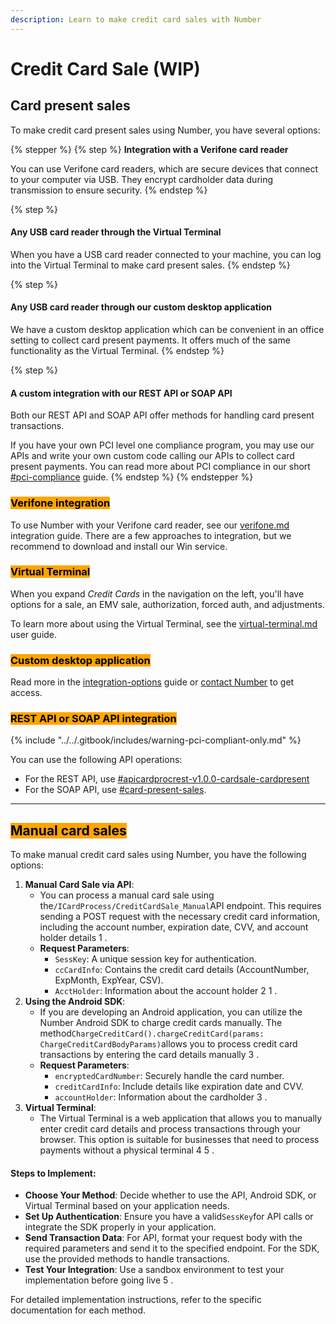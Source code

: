 ```yaml
---
description: Learn to make credit card sales with Number
---
```


# Credit Card Sale (WIP)

## Card present sales

To make credit card present sales using Number, you have several options:

{% stepper %}
{% step %}
**Integration with a Verifone card reader**

You can use Verifone card readers, which are secure devices that connect to your computer via USB. They encrypt cardholder data during transmission to ensure security.
{% endstep %}

{% step %}
#### Any USB card reader through the Virtual Terminal

When you have a USB card reader connected to your machine, you can log into the Virtual Terminal to make card present sales.&#x20;
{% endstep %}

{% step %}
#### Any USB card reader through our custom desktop application

We have a custom desktop application which can be convenient in an office setting to collect card present payments. It offers much of the same functionality as the Virtual Terminal.
{% endstep %}

{% step %}
#### A custom integration with our REST API or SOAP API

Both our REST API and SOAP API offer methods for handling card present transactions.

If you have your own PCI level one compliance program, you may use our APIs and write your own custom code calling our APIs to collect card present payments. You can read more about PCI compliance in our short [#pci-compliance](../getting-started/integration-options/#pci-compliance "mention") guide.
{% endstep %}
{% endstepper %}

### <mark style="background-color:orange;">Verifone integration</mark>

To use Number with your Verifone card reader, see our [verifone.md](../getting-started/integration-options/verifone.md "mention") integration guide. There are a few approaches to integration, but we recommend to download and install our Win service.



### <mark style="background-color:orange;">Virtual Terminal</mark>

When you expand _Credit Cards_ in the navigation on the left, you'll have options for a sale, an EMV sale, authorization, forced auth, and adjustments.

To learn more about using the Virtual Terminal, see the [virtual-terminal.md](../getting-started/integration-options/virtual-terminal.md "mention") user guide.



### <mark style="background-color:orange;">Custom desktop application</mark>

Read more in the [integration-options](../getting-started/integration-options/ "mention") guide or [contact Number](../../help/customer-support/) to get access.



### <mark style="background-color:orange;">REST API or SOAP API integration</mark>



{% include "../../.gitbook/includes/warning-pci-compliant-only.md" %}

You can use the following API operations:

* For the REST API, use [#apicardprocrest-v1.0.0-cardsale-cardpresent](../../api-reference/rest-api/card-operations/process-a-card-sale.md#apicardprocrest-v1.0.0-cardsale-cardpresent "mention")
* For the SOAP API, use [#card-present-sales](credit-card-sale-wip.md#card-present-sales "mention").









***



## <mark style="background-color:orange;">Manual card sales</mark>

To make manual credit card sales using Number, you have the following options:

1. **Manual Card Sale via API**:
   * You can process a manual card sale using the`/ICardProcess/CreditCardSale_Manual`API endpoint. This requires sending a POST request with the necessary credit card information, including the account number, expiration date, CVV, and account holder details 1 .
   * **Request Parameters**:
     * `SessKey`: A unique session key for authentication.
     * `ccCardInfo`: Contains the credit card details (AccountNumber, ExpMonth, ExpYear, CSV).
     * `AcctHolder`: Information about the account holder 2 1 .
2. **Using the Android SDK**:
   * If you are developing an Android application, you can utilize the Number Android SDK to charge credit cards manually. The method`ChargeCreditCard().chargeCreditCard(params: ChargeCreditCardBodyParams)`allows you to process credit card transactions by entering the card details manually 3 .
   * **Request Parameters**:
     * `encryptedCardNumber`: Securely handle the card number.
     * `creditCardInfo`: Include details like expiration date and CVV.
     * `accountHolder`: Information about the cardholder 3 .
3. **Virtual Terminal**:
   * The Virtual Terminal is a web application that allows you to manually enter credit card details and process transactions through your browser. This option is suitable for businesses that need to process payments without a physical terminal 4 5 .

#### Steps to Implement:

* **Choose Your Method**: Decide whether to use the API, Android SDK, or Virtual Terminal based on your application needs.
* **Set Up Authentication**: Ensure you have a valid`SessKey`for API calls or integrate the SDK properly in your application.
* **Send Transaction Data**: For API, format your request body with the required parameters and send it to the specified endpoint. For the SDK, use the provided methods to handle transactions.
* **Test Your Integration**: Use a sandbox environment to test your implementation before going live 5 .

For detailed implementation instructions, refer to the specific documentation for each method.
